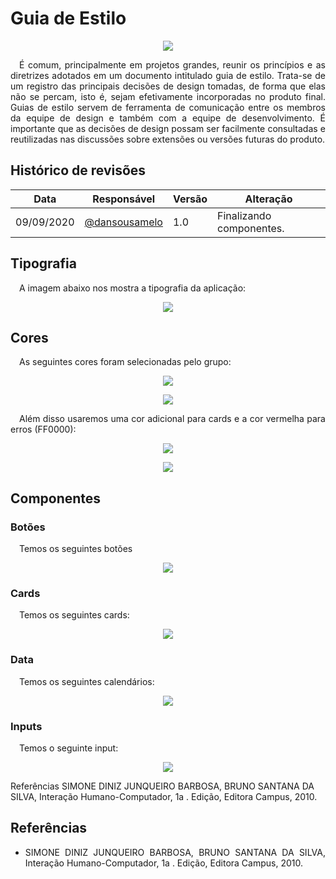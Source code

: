 # **Guia de Estilo**

<div style="display: flex; justify-content: center; align-items:center;">
    <img src="../assets/guia_de_estilo/paint.png">
</div>

<p align="justify">&emsp;É comum, principalmente em projetos grandes, reunir os princípios e as diretrizes adotados em um documento intitulado guia de estilo. Trata-se de um registro das principais decisões de design tomadas, de forma que elas não se percam, isto é, sejam efetivamente incorporadas no produto final. Guias de estilo servem de ferramenta de comunicação entre os membros da equipe de design e também com a equipe de desenvolvimento. É importante que as decisões de design possam ser facilmente consultadas e reutilizadas nas discussões sobre extensões ou versões futuras do produto.</p>

## **Histórico de revisões**
Data | Responsável | Versão | Alteração 
---- | ----------- | ------ | ---------
09/09/2020 | [@dansousamelo](http://github.com/dansousamelo) | 1.0 | Finalizando componentes.

## **Tipografia**

<p align="justify">&emsp;A imagem abaixo nos mostra a tipografia da aplicação:</p>

<div style="display: flex; justify-content: center; align-items:center;">
    <img src="../assets/guia_de_estilo/Tipografia.png">
</div>

## **Cores**

<p align="justify">&emsp;As seguintes cores foram selecionadas pelo grupo:</p>
<div style="display: flex; justify-content: center; align-items:center;">
    <img src="../assets/guia_de_estilo/colorOne.png">
</div>
<p></p>
<div style="display: flex; justify-content: center; align-items:center;">
    <img src="../assets/guia_de_estilo/colorTwo.png">
</div>

<p align="justify">&emsp;Além disso usaremos uma cor adicional para cards e a cor vermelha para erros (FF0000):</p>
<div style="display: flex; justify-content: center; align-items:center;">
    <img src="../assets/guia_de_estilo/cinza.png">
</div>
<p></p>
<div style="display: flex; justify-content: center; align-items:center;">
    <img src="../assets/guia_de_estilo/red.png">
</div>

## **Componentes**
### **Botões**
<p align="justify">&emsp;Temos os seguintes botões</p>
<div style="display: flex; justify-content: center; align-items:center;">
    <img src="../assets/guia_de_estilo/botoes.png">
</div>


### **Cards**
<p align="justify">&emsp;Temos os seguintes cards:</p>
<div style="display: flex; justify-content: center; align-items:center;">
    <img src="../assets/guia_de_estilo/allCards.png">
</div>

### **Data**
<p align="justify">&emsp;Temos os seguintes calendários:</p>
<div style="display: flex; justify-content: center; align-items:center;">
    <img src="../assets/guia_de_estilo/calendar.png">
</div>

### **Inputs**
<p align="justify">&emsp;Temos o seguinte input:</p>
<div style="display: flex; justify-content: center; align-items:center;">
    <img src="../assets/guia_de_estilo/inputs.png">
</div>

Referências
SIMONE DINIZ JUNQUEIRO BARBOSA, BRUNO SANTANA DA SILVA, Interação Humano-Computador, 1a . Edição, Editora Campus, 2010.


## **Referências**
 * <p align="justify">SIMONE DINIZ JUNQUEIRO BARBOSA, BRUNO SANTANA DA SILVA, Interação Humano-Computador, 1a . Edição, Editora Campus, 2010.</p>
